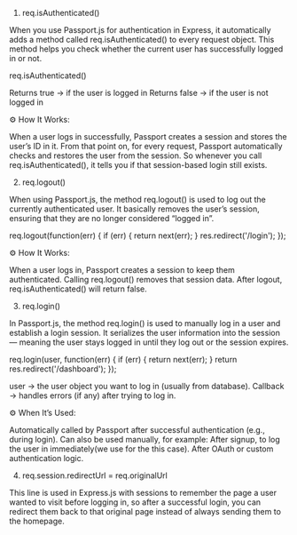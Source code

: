 1. req.isAuthenticated()

When you use Passport.js for authentication in Express, it automatically adds a method called req.isAuthenticated() to every request object.
This method helps you check whether the current user has successfully logged in or not.

req.isAuthenticated()

Returns true → if the user is logged in
Returns false → if the user is not logged in

⚙️ How It Works:

When a user logs in successfully, Passport creates a session and stores the user’s ID in it.
From that point on, for every request, Passport automatically checks and restores the user from the session.
So whenever you call req.isAuthenticated(), it tells you if that session-based login still exists.

2. req.logout()

When using Passport.js, the method req.logout() is used to log out the currently authenticated user.
It basically removes the user’s session, ensuring that they are no longer considered “logged in”.

req.logout(function(err) {
    if (err) { return next(err); }
    res.redirect('/login');
});

⚙️ How It Works:

When a user logs in, Passport creates a session to keep them authenticated.
Calling req.logout() removes that session data.
After logout, req.isAuthenticated() will return false.

3. req.login()

In Passport.js, the method req.login() is used to manually log in a user and establish a login session.
It serializes the user information into the session — meaning the user stays logged in until they log out or the session expires.

req.login(user, function(err) {
    if (err) { return next(err); }
    return res.redirect('/dashboard');
});


user → the user object you want to log in (usually from database).
Callback → handles errors (if any) after trying to log in.

⚙️ When It’s Used:

Automatically called by Passport after successful authentication (e.g., during login).
Can also be used manually, for example:
After signup, to log the user in immediately(we use for the this case).
After OAuth or custom authentication logic.

4. req.session.redirectUrl = req.originalUrl


This line is used in Express.js with sessions to remember the page a user wanted to visit before logging in,
so after a successful login, you can redirect them back to that original page instead of always sending them to the homepage.